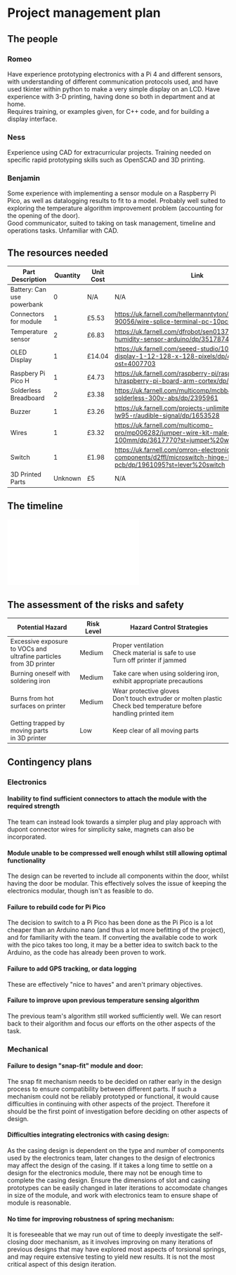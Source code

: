 # Project management plan


## The people
<!-- Team members strengths and weaknesses.
Skills required, training needed.-->

### Romeo
Have experience prototyping electronics with a Pi 4 and different sensors, with understanding of different communication protocols used, and have used tkinter within python to make a very simple display on an LCD. Have experience with 3-D printing, having done so both in department and at home. 
<br> Requires training, or examples given, for C++ code, and for building a display interface.

### Ness
Experience using CAD for extracurricular projects. Training needed on specific rapid prototyping skills such as OpenSCAD and 3D printing.

### Benjamin
Some experience with implementing a sensor module on a Raspberry Pi Pico, as well as datalogging results to fit to a model. Probably well suited to exploring the temperature algorithm improvement problem (accounting for the opening of the door). 
<br> Good communicator, suited to taking on task management, timeline and operations tasks.
Unfamiliar with CAD. 

## The resources needed
<!--Costing, parts required.-->
| Part Description | Quantity| Unit Cost | Link |
|-|-|-|-|
|Battery: Can use powerbank| 0 | N/A | N/A |
|Connectors for module| 1 | £5.53 | https://uk.farnell.com/hellermanntyton/148-90056/wire-splice-terminal-pc-10pcs/dp/3255511 |
| Temperature sensor | 2 | £6.83 | https://uk.farnell.com/dfrobot/sen0137/dht22-temp-humidity-sensor-arduino/dp/3517874?ost=3517874 | 
| OLED Display | 1 | £14.04 | https://uk.farnell.com/seeed-studio/101020452/oled-display-1-12-128-x-128-pixels/dp/4007703?ost=4007703 | 
| Raspbery Pi Pico H | 1 | £4.73 |  https://uk.farnell.com/raspberry-pi/raspberry-pi-pico-h/raspberry-pi-board-arm-cortex/dp/3996081| 
| Solderless Breadboard | 2 | £3.38 | https://uk.farnell.com/multicomp/mcbb400/breadboard-solderless-300v-abs/dp/2395961 | 
| Buzzer | 1 | £3.26 | https://uk.farnell.com/projects-unlimited/ai-3245-tf-lw95-r/audible-signal/dp/1653528 | 
| Wires | 1 | £3.32 | https://uk.farnell.com/multicomp-pro/mp006282/jumper-wire-kit-male-to-male-100mm/dp/3617770?st=jumper%20wire | 
| Switch | 1 | £1.98 | https://uk.farnell.com/omron-electronic-components/d2ffl/microswitch-hinge-lever-1a-pcb/dp/1961095?st=lever%20switch | 
| 3D Printed Parts | Unknown | £5 | N/A | 

## The timeline
<!--NEED TO MAKE ROUGH TIMELINE-->
![Timeline can be found here.](GanttChart.pdf)

## The assessment of the risks and safety

| Potential Hazard | Risk Level | Hazard Control Strategies |
|-|-|-|
| Excessive exposure to VOCs and <br> ultrafine particles from 3D printer| Medium | Proper ventilation <br> Check material is safe to use <br> Turn off printer if jammed|
| Burning oneself with soldering iron | Medium | Take care when using soldering iron, exhibit appropriate precautions |
| Burns from hot surfaces on printer | Medium | Wear protective gloves <br> Don't touch extruder or molten plastic <br> Check bed temperature before handling printed item|
| Getting trapped by moving parts <br> in 3D printer | Low | Keep clear of all moving parts|


## Contingency plans
<!--What could go wrong? What to do when it happens?-->

### Electronics

#### Inability to find sufficient connectors to attach the module with the required strength
The team can instead look towards a simpler plug and play approach with dupont connector wires for simplicity sake, magnets can also be incorporated. 

#### Module unable to be compressed well enough whilst still allowing optimal functionality
The design can be reverted to include all components within the door, whilst having the door be modular. This effectively solves the issue of keeping the electronics modular, though isn't as feasible to do.

#### Failure to rebuild code for Pi Pico
The decision to switch to a Pi Pico has been done as the Pi Pico is a lot cheaper than an Arduino nano (and thus a lot more befitting of the project), and for familiarity with the team. If converting the available code to work with the pico takes too long, it may be a better idea to switch back to the Arduino, as the code has already been proven to work. 

#### Failure to add GPS tracking, or data logging
These are effectively "nice to haves" and aren't primary objectives. 

#### Failure to improve upon previous temperature sensing algorithm
The previous team's algorithm still worked sufficiently well. We can resort back to their algorithm and focus our efforts on the other aspects of the task.

### Mechanical

#### Failure to design "snap-fit" module and door:
The snap fit mechanism needs to be decided on rather early in the design process to ensure compatibility between different parts. If such a mechanism could not be reliably prototyped or functional, it would cause difficulties in continuing with other aspects of the project. Therefore it should be the first point of investigation before deciding on other aspects of design.

#### Difficulties integrating electronics with casing design:
As the casing design is dependent on the type and number of components used by the electronics team, later changes to the design of electronics may affect the design of the casing. If it takes a long time to settle on a design for the electronics module, there may not be enough time to complete the casing design. Ensure the dimensions of slot and casing prototypes can be easily changed in later iterations to accomodate changes in size of the module, and work with electronics team to ensure shape of module is reasonable.

#### No time for improving robustness of spring mechanism: 
It is foreseeable that we may run out of time to deeply investigate the self-closing door mechanism, as it involves improving on many iterations of previous designs that may have explored most aspects of torsional springs, and may require extensive testing to yield new results. It is not the most critical aspect of this design iteration.
